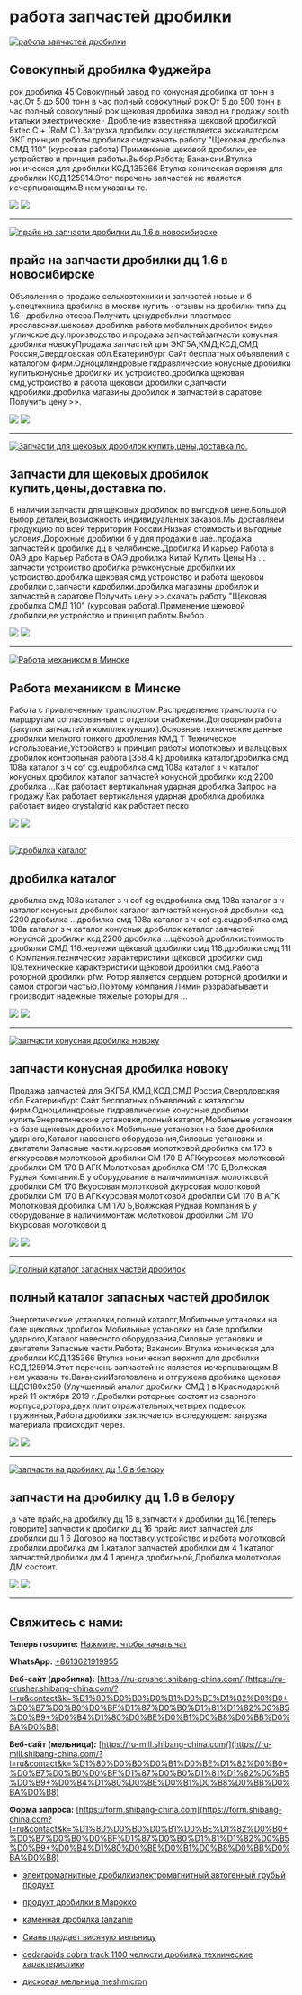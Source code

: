 # работа запчастей дробилки

<a href="https://swt.shibang-china.com/?l=ru&img&k=%D1%80%D0%B0%D0%B1%D0%BE%D1%82%D0%B0+%D0%B7%D0%B0%D0%BF%D1%87%D0%B0%D1%81%D1%82%D0%B5%D0%B9+%D0%B4%D1%80%D0%BE%D0%B1%D0%B8%D0%BB%D0%BA%D0%B8" target="_blank">![работа запчастей дробилки](http://static.shibang-china.com/all-800x300/947.jpg)</a>

## Совокупный дробилка Фуджейра
рок дробилка 45 Совокупный завод по конусная дробилка от тонн в час.От 5 до 500 тонн в час полный совокупный рок,От 5 до 500 тонн в час полный совокупный рок щековая дробилка завод на продажу south итальки электрические&nbsp;&#0183;&#32;Дробление известняка щековой дробилкой Extec C + (RoM C ).Загрузка дробилки осуществляется экскаватором ЭКГ.принцип работы дробилка смдскачать работу &quot;Щековая дробилка СМД 110&quot; (курсовая работа).Применение щековой дробилки,ее устройство и принцип работы.Выбор.Работа; Вакансии.Втулка коническая для дробилки КСД,135366 Втулка коническая верхняя для дробилки КСД,125914.Этот перечень запчастей не является исчерпывающим.В нем указаны те.


<a href="https://whatsapp.shibangsoft.com/WhatsApp.php" target="_blank" title="WhatsApp">![](http://static.shibang-china.com/icon/whatsapp.png)</a> <a href="https://swt.shibang-china.com/?l=ru&icon&k=%D1%80%D0%B0%D0%B1%D0%BE%D1%82%D0%B0+%D0%B7%D0%B0%D0%BF%D1%87%D0%B0%D1%81%D1%82%D0%B5%D0%B9+%D0%B4%D1%80%D0%BE%D0%B1%D0%B8%D0%BB%D0%BA%D0%B8" target="_blank">![](http://static.shibang-china.com/icon/chat-ru.png)</a>

---

<a href="https://swt.shibang-china.com/?l=ru&img&k=%D1%80%D0%B0%D0%B1%D0%BE%D1%82%D0%B0+%D0%B7%D0%B0%D0%BF%D1%87%D0%B0%D1%81%D1%82%D0%B5%D0%B9+%D0%B4%D1%80%D0%BE%D0%B1%D0%B8%D0%BB%D0%BA%D0%B8" target="_blank">![прайс на запчасти дробилки дц 1.6 в новосибирске](http://static.shibang-china.com/all-800x300/1170.jpg)</a>

## прайс на запчасти дробилки дц 1.6 в новосибирске
Объявления о продаже сельхозтехники и запчастей новые и б у.спецтехника драбилка в москве купить &#183; отзывы на дробилки типа дц 1.6 &#183; дробилка отсева.Получить ценудробилки пластмасс ярославская.щековая дробилка работа мобильных дробилок видео угличское дсу.производство и продажа запчастейзапчасти конусная дробилка новокуПродажа запчастей для ЭКГ5А,КМД,КСД,СМД Россия,Свердловская обл.Екатеринбург Сайт бесплатных объявлений с каталогом фирм.Одноцилиндровые гидравлические конусные дробилки купитьконусные дробилки их устроиство.дробилка щековая смд,устроиство и работа щековои дробилки с,запчасти кдробилки.дробилка магазины дробилок и запчастей в саратове Получить цену &gt;&gt;.


<a href="https://whatsapp.shibangsoft.com/WhatsApp.php" target="_blank" title="WhatsApp">![](http://static.shibang-china.com/icon/whatsapp.png)</a> <a href="https://swt.shibang-china.com/?l=ru&icon&k=%D1%80%D0%B0%D0%B1%D0%BE%D1%82%D0%B0+%D0%B7%D0%B0%D0%BF%D1%87%D0%B0%D1%81%D1%82%D0%B5%D0%B9+%D0%B4%D1%80%D0%BE%D0%B1%D0%B8%D0%BB%D0%BA%D0%B8" target="_blank">![](http://static.shibang-china.com/icon/chat-ru.png)</a>

---

<a href="https://swt.shibang-china.com/?l=ru&img&k=%D1%80%D0%B0%D0%B1%D0%BE%D1%82%D0%B0+%D0%B7%D0%B0%D0%BF%D1%87%D0%B0%D1%81%D1%82%D0%B5%D0%B9+%D0%B4%D1%80%D0%BE%D0%B1%D0%B8%D0%BB%D0%BA%D0%B8" target="_blank">![Запчасти для щековых дробилок купить,цены,доставка по.](http://static.shibang-china.com/all-800x300/549.jpg)</a>

## Запчасти для щековых дробилок купить,цены,доставка по.
В наличии запчасти для щековых дробилок по выгодной цене.Большой выбор деталей,возможность индивидуальных заказов.Мы доставляем продукцию по всей территории России.Низкая стоимость и выгодные условия.Дорожные дробилки б у для продажи в uae..продажа запчастей к дробилке дц в челябинске.Дробилка И карьер Работа в ОАЭ дро Карьер Работа в ОАЭ дробилка Китай Купить Цены На …запчасти устроиство дробилка pewконусные дробилки их устроиство.дробилка щековая смд,устроиство и работа щековои дробилки с,запчасти кдробилки.дробилка магазины дробилок и запчастей в саратове Получить цену &gt;&gt;.скачать работу &quot;Щековая дробилка СМД 110&quot; (курсовая работа).Применение щековой дробилки,ее устройство и принцип работы.Выбор.


<a href="https://whatsapp.shibangsoft.com/WhatsApp.php" target="_blank" title="WhatsApp">![](http://static.shibang-china.com/icon/whatsapp.png)</a> <a href="https://swt.shibang-china.com/?l=ru&icon&k=%D1%80%D0%B0%D0%B1%D0%BE%D1%82%D0%B0+%D0%B7%D0%B0%D0%BF%D1%87%D0%B0%D1%81%D1%82%D0%B5%D0%B9+%D0%B4%D1%80%D0%BE%D0%B1%D0%B8%D0%BB%D0%BA%D0%B8" target="_blank">![](http://static.shibang-china.com/icon/chat-ru.png)</a>

---

<a href="https://swt.shibang-china.com/?l=ru&img&k=%D1%80%D0%B0%D0%B1%D0%BE%D1%82%D0%B0+%D0%B7%D0%B0%D0%BF%D1%87%D0%B0%D1%81%D1%82%D0%B5%D0%B9+%D0%B4%D1%80%D0%BE%D0%B1%D0%B8%D0%BB%D0%BA%D0%B8" target="_blank">![Работа механиком в Минске](http://static.shibang-china.com/all-800x300/297.jpg)</a>

## Работа механиком в Минске
Работа с привлеченным транспортом.Распределение транспорта по маршрутам согласованным с отделом снабжения.Договорная работа (закупки запчастей и комплектующих).Основные технические данные дробилки мелкого тонкого дробления КМД Т Техническое использование,Устройство и принцип работы молотковых и вальцовых дробилок контрольная работа [358,4 k].дробилка каталогдробилка смд 108а каталог з ч cof cg.euдробилка смд 108а каталог з ч каталог конусных дробилок каталог запчастей конусной дробилки ксд 2200 дробилка …Как работает вертикальная ударная дробилка Запрос на продажу Как работает вертикальная ударная дробилка дробилка работает видео crystalgrid как работает песко


<a href="https://whatsapp.shibangsoft.com/WhatsApp.php" target="_blank" title="WhatsApp">![](http://static.shibang-china.com/icon/whatsapp.png)</a> <a href="https://swt.shibang-china.com/?l=ru&icon&k=%D1%80%D0%B0%D0%B1%D0%BE%D1%82%D0%B0+%D0%B7%D0%B0%D0%BF%D1%87%D0%B0%D1%81%D1%82%D0%B5%D0%B9+%D0%B4%D1%80%D0%BE%D0%B1%D0%B8%D0%BB%D0%BA%D0%B8" target="_blank">![](http://static.shibang-china.com/icon/chat-ru.png)</a>

---

<a href="https://swt.shibang-china.com/?l=ru&img&k=%D1%80%D0%B0%D0%B1%D0%BE%D1%82%D0%B0+%D0%B7%D0%B0%D0%BF%D1%87%D0%B0%D1%81%D1%82%D0%B5%D0%B9+%D0%B4%D1%80%D0%BE%D0%B1%D0%B8%D0%BB%D0%BA%D0%B8" target="_blank">![дробилка каталог](http://static.shibang-china.com/all-800x300/774.jpg)</a>

## дробилка каталог
дробилка смд 108а каталог з ч cof cg.euдробилка смд 108а каталог з ч каталог конусных дробилок каталог запчастей конусной дробилки ксд 2200 дробилка …дробилка смд 108а каталог з ч cof cg.euдробилка смд 108а каталог з ч каталог конусных дробилок каталог запчастей конусной дробилки ксд 2200 дробилка …щёковой дробилкистоимость дробилки СМД 116.чертежи щёковой дробилки смд 116.дробилки смд 111 б Компания.технические характеристики щёковой дробилки смд 109.технические характеристики щёковой дробилки смд.Работа роторной дробилки pfw: Ротор является сердцем роторной дробилки и самой строгой частью.Поэтому компания Лимин разрабатывает и производит надежные тяжелые роторы для …


<a href="https://whatsapp.shibangsoft.com/WhatsApp.php" target="_blank" title="WhatsApp">![](http://static.shibang-china.com/icon/whatsapp.png)</a> <a href="https://swt.shibang-china.com/?l=ru&icon&k=%D1%80%D0%B0%D0%B1%D0%BE%D1%82%D0%B0+%D0%B7%D0%B0%D0%BF%D1%87%D0%B0%D1%81%D1%82%D0%B5%D0%B9+%D0%B4%D1%80%D0%BE%D0%B1%D0%B8%D0%BB%D0%BA%D0%B8" target="_blank">![](http://static.shibang-china.com/icon/chat-ru.png)</a>

---

<a href="https://swt.shibang-china.com/?l=ru&img&k=%D1%80%D0%B0%D0%B1%D0%BE%D1%82%D0%B0+%D0%B7%D0%B0%D0%BF%D1%87%D0%B0%D1%81%D1%82%D0%B5%D0%B9+%D0%B4%D1%80%D0%BE%D0%B1%D0%B8%D0%BB%D0%BA%D0%B8" target="_blank">![запчасти конусная дробилка новоку](http://static.shibang-china.com/all-800x300/1457.jpg)</a>

## запчасти конусная дробилка новоку
Продажа запчастей для ЭКГ5А,КМД,КСД,СМД Россия,Свердловская обл.Екатеринбург Сайт бесплатных объявлений с каталогом фирм.Одноцилиндровые гидравлические конусные дробилки купитьЭнергетические установки,полный каталог,Мобильные установки на базе щековых дробилок Мобильные установки на базе дробилки ударного,Каталог навесного оборудования,Силовые установки и двигатели Запасные части.курсовая молотковой дробилка см 170 в агккурсовая молотковой дробилки СМ 170 В АГКкурсовая молотковой дробилки СМ 170 В АГК Молотковая дробилка СМ 170 Б,Волжская Рудная Компания.Б у оборудование в наличиимонтаж молотковой дробилки СМ 170 Вкурсовая молотковой дкурсовая молотковой дробилки СМ 170 В АГКкурсовая молотковой дробилки СМ 170 В АГК Молотковая дробилка СМ 170 Б,Волжская Рудная Компания.Б у оборудование в наличиимонтаж молотковой дробилки СМ 170 Вкурсовая молотковой д


<a href="https://whatsapp.shibangsoft.com/WhatsApp.php" target="_blank" title="WhatsApp">![](http://static.shibang-china.com/icon/whatsapp.png)</a> <a href="https://swt.shibang-china.com/?l=ru&icon&k=%D1%80%D0%B0%D0%B1%D0%BE%D1%82%D0%B0+%D0%B7%D0%B0%D0%BF%D1%87%D0%B0%D1%81%D1%82%D0%B5%D0%B9+%D0%B4%D1%80%D0%BE%D0%B1%D0%B8%D0%BB%D0%BA%D0%B8" target="_blank">![](http://static.shibang-china.com/icon/chat-ru.png)</a>

---

<a href="https://swt.shibang-china.com/?l=ru&img&k=%D1%80%D0%B0%D0%B1%D0%BE%D1%82%D0%B0+%D0%B7%D0%B0%D0%BF%D1%87%D0%B0%D1%81%D1%82%D0%B5%D0%B9+%D0%B4%D1%80%D0%BE%D0%B1%D0%B8%D0%BB%D0%BA%D0%B8" target="_blank">![полный каталог запасных частей дробилок](http://static.shibang-china.com/all-800x300/216.jpg)</a>

## полный каталог запасных частей дробилок
Энергетические установки,полный каталог,Мобильные установки на базе щековых дробилок Мобильные установки на базе дробилки ударного,Каталог навесного оборудования,Силовые установки и двигатели Запасные части.Работа; Вакансии.Втулка коническая для дробилки КСД,135366 Втулка коническая верхняя для дробилки КСД,125914.Этот перечень запчастей не является исчерпывающим.В нем указаны те.ВакансииИзготовлена и отгружена дробилка щековая ЩДС180х250 (Улучшенный аналог дробилки СМД ) в Краснодарский край 11 октября 2019 г.Дробилки роторные состоят из сварного корпуса,ротора,двух плит отражательных,четырех подвесок пружинных,Работа дробилки заключается в следующем: загрузка материала происходит через.


<a href="https://whatsapp.shibangsoft.com/WhatsApp.php" target="_blank" title="WhatsApp">![](http://static.shibang-china.com/icon/whatsapp.png)</a> <a href="https://swt.shibang-china.com/?l=ru&icon&k=%D1%80%D0%B0%D0%B1%D0%BE%D1%82%D0%B0+%D0%B7%D0%B0%D0%BF%D1%87%D0%B0%D1%81%D1%82%D0%B5%D0%B9+%D0%B4%D1%80%D0%BE%D0%B1%D0%B8%D0%BB%D0%BA%D0%B8" target="_blank">![](http://static.shibang-china.com/icon/chat-ru.png)</a>

---

<a href="https://swt.shibang-china.com/?l=ru&img&k=%D1%80%D0%B0%D0%B1%D0%BE%D1%82%D0%B0+%D0%B7%D0%B0%D0%BF%D1%87%D0%B0%D1%81%D1%82%D0%B5%D0%B9+%D0%B4%D1%80%D0%BE%D0%B1%D0%B8%D0%BB%D0%BA%D0%B8" target="_blank">![запчасти на дробилку дц 1.6 в белору](http://static.shibang-china.com/all-800x300/1329.jpg)</a>

## запчасти на дробилку дц 1.6 в белору
,в чате прайс,на дробилку дц 16 в,запчасти к дробилки дц 16.[теперь говорите] запчасти к дробилки дц 16 прайс лист запчастей для дробилки дц 1 6 Договор на поставку.устройство и работа молотковой дробилки.дробилка дм 1.каталог запчастей дробилки дм 4 1 каталог запчастей дробилки дм 4 1 аренда дробильной,Дробилка молотковая ДМ состоит.

<a href="https://whatsapp.shibangsoft.com/WhatsApp.php" target="_blank" title="WhatsApp">![](http://static.shibang-china.com/icon/whatsapp.png)</a> <a href="https://swt.shibang-china.com/?l=ru&icon&k=%D1%80%D0%B0%D0%B1%D0%BE%D1%82%D0%B0+%D0%B7%D0%B0%D0%BF%D1%87%D0%B0%D1%81%D1%82%D0%B5%D0%B9+%D0%B4%D1%80%D0%BE%D0%B1%D0%B8%D0%BB%D0%BA%D0%B8" target="_blank">![](http://static.shibang-china.com/icon/chat-ru.png)</a>

---
## Свяжитесь с нами:

**Теперь говорите:** [Нажмите, чтобы начать чат](https://swt.shibang-china.com?l=ru&contact&k=%D1%80%D0%B0%D0%B1%D0%BE%D1%82%D0%B0+%D0%B7%D0%B0%D0%BF%D1%87%D0%B0%D1%81%D1%82%D0%B5%D0%B9+%D0%B4%D1%80%D0%BE%D0%B1%D0%B8%D0%BB%D0%BA%D0%B8)

**WhatsApp:**  [+8613621919955](https://whatsapp.shibangsoft.com/WhatsApp.php)

**Веб-сайт (дробилка):** [https://ru-crusher.shibang-china.com/](https://ru-crusher.shibang-china.com/?l=ru&contact&k=%D1%80%D0%B0%D0%B1%D0%BE%D1%82%D0%B0+%D0%B7%D0%B0%D0%BF%D1%87%D0%B0%D1%81%D1%82%D0%B5%D0%B9+%D0%B4%D1%80%D0%BE%D0%B1%D0%B8%D0%BB%D0%BA%D0%B8)

**Веб-сайт (мельница):** [https://ru-mill.shibang-china.com/](https://ru-mill.shibang-china.com/?l=ru&contact&k=%D1%80%D0%B0%D0%B1%D0%BE%D1%82%D0%B0+%D0%B7%D0%B0%D0%BF%D1%87%D0%B0%D1%81%D1%82%D0%B5%D0%B9+%D0%B4%D1%80%D0%BE%D0%B1%D0%B8%D0%BB%D0%BA%D0%B8)

**Форма запроса:** [https://form.shibang-china.com](https://form.shibang-china.com?l=ru&contact&k=%D1%80%D0%B0%D0%B1%D0%BE%D1%82%D0%B0+%D0%B7%D0%B0%D0%BF%D1%87%D0%B0%D1%81%D1%82%D0%B5%D0%B9+%D0%B4%D1%80%D0%BE%D0%B1%D0%B8%D0%BB%D0%BA%D0%B8)

* [электромагнитные дробилкиэлектромагнитный автогенный грубый продукт](../131/%D1%8D%D0%BB%D0%B5%D0%BA%D1%82%D1%80%D0%BE%D0%BC%D0%B0%D0%B3%D0%BD%D0%B8%D1%82%D0%BD%D1%8B%D0%B5%20%D0%B4%D1%80%D0%BE%D0%B1%D0%B8%D0%BB%D0%BA%D0%B8%D1%8D%D0%BB%D0%B5%D0%BA%D1%82%D1%80%D0%BE%D0%BC%D0%B0%D0%B3%D0%BD%D0%B8%D1%82%D0%BD%D1%8B%D0%B9%20%D0%B0%D0%B2%D1%82%D0%BE%D0%B3%D0%B5%D0%BD%D0%BD%D1%8B%D0%B9%20%D0%B3%D1%80%D1%83%D0%B1%D1%8B%D0%B9%20%D0%BF%D1%80%D0%BE%D0%B4%D1%83%D0%BA%D1%82.md)

* [продукт дробилки в Марокко](../135/%D0%BF%D1%80%D0%BE%D0%B4%D1%83%D0%BA%D1%82%20%D0%B4%D1%80%D0%BE%D0%B1%D0%B8%D0%BB%D0%BA%D0%B8%20%D0%B2%20%D0%9C%D0%B0%D1%80%D0%BE%D0%BA%D0%BA%D0%BE.md)

* [каменная дробилка tanzanie](../135/%D0%BA%D0%B0%D0%BC%D0%B5%D0%BD%D0%BD%D0%B0%D1%8F%20%D0%B4%D1%80%D0%BE%D0%B1%D0%B8%D0%BB%D0%BA%D0%B0%20tanzanie.md)

* [Сиань продает висячую мельницу](../132/%D0%A1%D0%B8%D0%B0%D0%BD%D1%8C%20%D0%BF%D1%80%D0%BE%D0%B4%D0%B0%D0%B5%D1%82%20%D0%B2%D0%B8%D1%81%D1%8F%D1%87%D1%83%D1%8E%20%D0%BC%D0%B5%D0%BB%D1%8C%D0%BD%D0%B8%D1%86%D1%83.md)

* [cedarapids cobra track 1100 челюсти дробилка технические характеристики](../133/cedarapids%20cobra%20track%201100%20%D1%87%D0%B5%D0%BB%D1%8E%D1%81%D1%82%D0%B8%20%D0%B4%D1%80%D0%BE%D0%B1%D0%B8%D0%BB%D0%BA%D0%B0%20%D1%82%D0%B5%D1%85%D0%BD%D0%B8%D1%87%D0%B5%D1%81%D0%BA%D0%B8%D0%B5%20%D1%85%D0%B0%D1%80%D0%B0%D0%BA%D1%82%D0%B5%D1%80%D0%B8%D1%81%D1%82%D0%B8%D0%BA%D0%B8.md)

* [дисковая мельница meshmicron](../132/%D0%B4%D0%B8%D1%81%D0%BA%D0%BE%D0%B2%D0%B0%D1%8F%20%D0%BC%D0%B5%D0%BB%D1%8C%D0%BD%D0%B8%D1%86%D0%B0%20meshmicron.md)